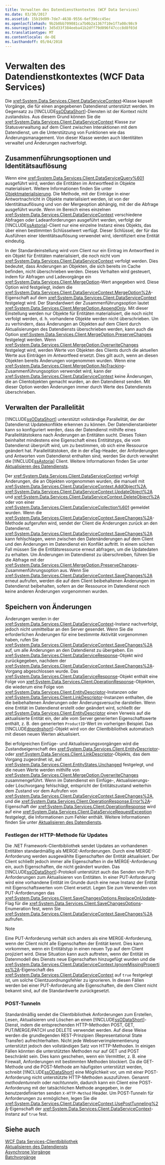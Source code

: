 ```yaml
---
title: Verwalten des Datendienstkontextes (WCF Data Services)
ms.date: 03/30/2017
ms.assetid: 15b19d09-7de7-4638-9556-6ef396cc45ec
ms.openlocfilehash: 9b2b0bb709081ca7b0b2a1367f10e1f7a08c98c9
ms.sourcegitcommit: 3d5d33f384eeba41b2dff79d096f47ccc8d8f03d
ms.translationtype: MT
ms.contentlocale: de-DE
ms.lasthandoff: 05/04/2018
---
```

# <a name="managing-the-data-service-context-wcf-data-services"></a>Verwalten des Datendienstkontextes (WCF Data Services)
Die <xref:System.Data.Services.Client.DataServiceContext>-Klasse kapselt Vorgänge, die für einen angegebenen Datendienst unterstützt werden. Im Gegensatz zu [!INCLUDE[ssODataShort](../../../../includes/ssodatashort-md.md)]-Diensten ist der Kontext nicht zustandslos. Aus diesem Grund können Sie die <xref:System.Data.Services.Client.DataServiceContext> Klasse zur Statusverwaltung auf dem Client zwischen Interaktionen mit dem Datendienst, um die Unterstützung von Funktionen wie das Änderungsmanagement. Von dieser Klasse werden auch Identitäten verwaltet und Änderungen nachverfolgt.  
  
## <a name="merge-options-and-identity-resolution"></a>Zusammenführungsoptionen und Identitätsauflösung  
 Wenn eine <xref:System.Data.Services.Client.DataServiceQuery%601> ausgeführt wird, werden die Entitäten im Antwortfeed in Objekte materialisiert. Weitere Informationen finden Sie unter [Objektmaterialisierung](../../../../docs/framework/data/wcf/object-materialization-wcf-data-services.md). Die Methode, mit der Einträge in einer Antwortnachricht in Objekte materialisiert werden, ist von der Identitätsauflösung und von der Mergeoption abhängig, mit der die Abfrage ausgeführt wurde. Wenn im Bereich eines einzelnen <xref:System.Data.Services.Client.DataServiceContext> verschiedene Abfragen oder Ladeanforderungen ausgeführt werden, verfolgt der [!INCLUDE[ssAstoria](../../../../includes/ssastoria-md.md)]-Client nur eine einzelne Instanz eines Objekts, das über einen bestimmten Schlüsselwert verfügt. Dieser Schlüssel, der für das Ausführen einer Identitätsauflösung verwendet wird, identifiziert eine Entität eindeutig.  
  
 In der Standardeinstellung wird vom Client nur ein Eintrag im Antwortfeed in ein Objekt für Entitäten materialisiert, die noch nicht vom <xref:System.Data.Services.Client.DataServiceContext> verfolgt werden. Dies bedeutet, dass Änderungen an Objekten, die sich bereits im Cache befinden, nicht überschrieben werden. Dieses Verhalten wird gesteuert, indem für Abfragen und Ladevorgänge ein <xref:System.Data.Services.Client.MergeOption>-Wert angegeben wird. Diese Option wird festgelegt, indem die <xref:System.Data.Services.Client.DataServiceContext.MergeOption%2A>-Eigenschaft auf dem <xref:System.Data.Services.Client.DataServiceContext> festgelegt wird. Der Standardwert der Zusammenführungsoption lautet <xref:System.Data.Services.Client.MergeOption.AppendOnly>. Mit dieser Einstellung werden nur Objekte für Entitäten materialisiert, die noch nicht verfolgt werden, d. h. vorhandene Objekte werden nicht überschrieben. Um zu verhindern, dass Änderungen an Objekten auf dem Client durch Aktualisierungen des Datendiensts überschrieben werden, kann auch die Option <xref:System.Data.Services.Client.MergeOption.PreserveChanges> festgelegt werden. Wenn <xref:System.Data.Services.Client.MergeOption.OverwriteChanges> festgelegt wird, werden Werte von Objekten des Clients durch die aktuellen Werte aus Einträgen im Antwortfeed ersetzt. Dies gilt auch, wenn an diesen Objekten bereits Änderungen vorgenommen wurden. Wenn eine <xref:System.Data.Services.Client.MergeOption.NoTracking>-Zusammenführungsoption verwendet wird, kann der <xref:System.Data.Services.Client.DataServiceContext> keine Änderungen, die an Clientobjekten gemacht wurden, an den Datendienst senden. Mit dieser Option werden Änderungen immer durch Werte des Datendiensts überschrieben.  
  
## <a name="managing-concurrency"></a>Verwalten der Parallelität  
 [!INCLUDE[ssODataShort](../../../../includes/ssodatashort-md.md)] unterstützt vollständige Parallelität, der der Datendienst Updatekonflikte erkennen zu können. Der Datendienstanbieter kann so konfiguriert werden, dass der Datendienst mithilfe eines Parallelitätstokens nach Änderungen an Entitäten sucht. Dieses Token beinhaltet mindestens eine Eigenschaft eines Entitätstyps, die vom Datendienst überprüft wird, um zu bestimmen, ob sich eine Ressource geändert hat. Parallelitätstoken, die in der eTag-Header, der Anforderungen und Antworten vom Datendienst enthalten sind, werden Sie durch verwaltet die [!INCLUDE[ssAstoria](../../../../includes/ssastoria-md.md)] Client. Weitere Informationen finden Sie unter [Aktualisieren des Datendiensts](../../../../docs/framework/data/wcf/updating-the-data-service-wcf-data-services.md).  
  
 Der <xref:System.Data.Services.Client.DataServiceContext> verfolgt Änderungen, die an Objekten vorgenommen wurden, die manuell mit <xref:System.Data.Services.Client.DataServiceContext.AddObject%2A>, <xref:System.Data.Services.Client.DataServiceContext.UpdateObject%2A> und <xref:System.Data.Services.Client.DataServiceContext.DeleteObject%2A> oder von einer <xref:System.Data.Services.Client.DataServiceCollection%601> gemeldet wurden. Wenn die <xref:System.Data.Services.Client.DataServiceContext.SaveChanges%2A>-Methode aufgerufen wird, sendet der Client die Änderungen zurück an den Datendienst. <xref:System.Data.Services.Client.DataServiceContext.SaveChanges%2A> kann fehlschlagen, wenn zwischen den Datenänderungen auf dem Client und den Änderungen im Datendienst ein Konflikt auftritt. In einem solchen Fall müssen Sie die Entitätsressource erneut abfragen, um die Updatedaten zu erhalten. Um Änderungen im Datendienst zu überschreiben, führen Sie die Abfrage mit der <xref:System.Data.Services.Client.MergeOption.PreserveChanges>-Zusammenführungsoption aus. Wenn Sie <xref:System.Data.Services.Client.DataServiceContext.SaveChanges%2A> erneut aufrufen, werden die auf dem Client beibehaltenen Änderungen im Datendienst beibehalten, sofern an der Ressource im Datendienst noch keine anderen Änderungen vorgenommen wurden.  
  
## <a name="saving-changes"></a>Speichern von Änderungen  
 Änderungen werden in der <xref:System.Data.Services.Client.DataServiceContext>-Instanz nachverfolgt, jedoch nicht unmittelbar an den Server gesendet. Wenn Sie die erforderlichen Änderungen für eine bestimmte Aktivität vorgenommen haben, rufen Sie <xref:System.Data.Services.Client.DataServiceContext.SaveChanges%2A> auf, um alle Änderungen an den Datendienst zu übergeben. Ein <xref:System.Data.Services.Client.DataServiceResponse>-Objekt wird zurückgegeben, nachdem der <xref:System.Data.Services.Client.DataServiceContext.SaveChanges%2A>-Vorgang abgeschlossen wurde. Das <xref:System.Data.Services.Client.DataServiceResponse>-Objekt enthält eine Folge von <xref:System.Data.Services.Client.OperationResponse>-Objekten, die wiederum eine Folge von <xref:System.Data.Services.Client.EntityDescriptor>-Instanzen oder <xref:System.Data.Services.Client.LinkDescriptor>-Instanzen enthalten, die die beibehaltenen Änderungen oder Änderungsversuche darstellen. Wenn eine Entität im Datendienst erstellt oder geändert wird, schließt der <xref:System.Data.Services.Client.EntityDescriptor> einen Verweis auf die aktualisierte Entität ein, der alle vom Server generierten Eigenschaftswerte enthält, z. B. den generierten `ProductID`-Wert im vorherigen Beispiel. Das [!INCLUDE[dnprdnshort](../../../../includes/dnprdnshort-md.md)]-Objekt wird von der Clientbibliothek automatisch mit diesen neuen Werten aktualisiert.  
  
 Bei erfolgreichen Einfüge- und Aktualisierungsvorgängen wird die Zustandseigenschaft des <xref:System.Data.Services.Client.EntityDescriptor>- oder <xref:System.Data.Services.Client.LinkDescriptor>-Objekts, das dem Vorgang zugeordnet ist, auf <xref:System.Data.Services.Client.EntityStates.Unchanged> festgelegt, und die neuen Werte werden mithilfe von <xref:System.Data.Services.Client.MergeOption.OverwriteChanges> zusammengeführt. Wenn im Datendienst ein Einfüge-, Aktualisierungs- oder Löschvorgang fehlschlägt, entspricht der Entitätszustand weiterhin dem Zustand vor dem Aufrufen von <xref:System.Data.Services.Client.DataServiceContext.SaveChanges%2A>, und die <xref:System.Data.Services.Client.OperationResponse.Error%2A>-Eigenschaft der <xref:System.Data.Services.Client.OperationResponse> wird auf eine <xref:System.Data.Services.Client.DataServiceRequestException> festgelegt, die Informationen zum Fehler enthält. Weitere Informationen finden Sie unter [Aktualisieren des Datendiensts](../../../../docs/framework/data/wcf/updating-the-data-service-wcf-data-services.md).  
  
### <a name="setting-the-http-method-for-updates"></a>Festlegen der HTTP-Methode für Updates  
 Die .NET Framework-Clientbibliothek sendet Updates an vorhandenen Entitäten standardmäßig als MERGE-Anforderungen. Durch eine MERGE-Anforderung werden ausgewählte Eigenschaften der Entität aktualisiert. Der Client schließt jedoch immer alle Eigenschaften in die MERGE-Anforderung ein, auch Eigenschaften, die nicht geändert wurden. Das [!INCLUDE[ssODataShort](../../../../includes/ssodatashort-md.md)]-Protokoll unterstützt auch das Senden von PUT-Anforderungen zum Aktualisieren von Entitäten. In einer PUT-Anforderung wird eine vorhandene Entität im Grunde durch eine neue Instanz der Entität mit Eigenschaftswerten vom Client ersetzt. Legen Sie zum Verwenden von PUT-Anforderungen das <xref:System.Data.Services.Client.SaveChangesOptions.ReplaceOnUpdate>-Flag für die <xref:System.Data.Services.Client.SaveChangesOptions>-Enumeration fest, wenn Sie <xref:System.Data.Services.Client.DataServiceContext.SaveChanges%2A> aufrufen.  
  
> [!NOTE]
>  Eine PUT-Anforderung verhält sich anders als eine MERGE-Anforderung, wenn der Client nicht alle Eigenschaften der Entität kennt. Dies kann vorkommen, wenn ein Entitätstyp in einen neuen Typ auf dem Client projiziert wird. Diese Situation kann auch auftreten, wenn der Entität im Datenmodell des Diensts neue Eigenschaften hinzugefügt wurden und die <xref:System.Data.Services.Client.DataServiceContext.IgnoreMissingProperties%2A>-Eigenschaft des <xref:System.Data.Services.Client.DataServiceContext> auf `true` festgelegt ist, um solche Clientzuordnungsfehler zu ignorieren. In diesen Fällen werden bei einer PUT-Anforderung alle Eigenschaften, die dem Client nicht bekannt sind, auf die Standardwerte zurückgesetzt.  
  
### <a name="post-tunneling"></a>POST-Tunneln  
 Standardmäßig sendet die Clientbibliothek Anforderungen zum Erstellen, Lesen, Aktualisieren und Löschen an einen [!INCLUDE[ssODataShort](../../../../includes/ssodatashort-md.md)]-Dienst, indem die entsprechenden HTTP-Methoden POST, GET, PUT/MERGE/PATCH und DELETE verwendet werden. Auf diese Weise werden die grundlegenden REST-Prinzipien (Representational State Transfer) aufrechterhalten. Nicht jede Webserverimplementierung unterstützt jedoch den vollständigen Satz von HTTP-Methoden. In einigen Fällen könnten die unterstützten Methoden nur auf GET und POST beschränkt sein. Dies kann geschehen, wenn ein Vermittler, z. B. eine Firewall, Anforderungen mit bestimmten Methoden blockiert. Da die GET-Methode und die POST-Methode am häufigsten unterstützt werden, schreibt [!INCLUDE[ssODataShort](../../../../includes/ssodatashort-md.md)] eine Möglichkeit vor, um mit einer POST-Anforderung nicht unterstützte HTTP-Methoden auszuführen. Genannt *methodentunneln* oder *nachtunneln*, dadurch kann ein Client eine POST-Anforderung mit der tatsächlichen Methode angegeben, in der benutzerdefinierten senden `X-HTTP-Method` Header. Um POST-Tunneln für Anforderungen zu ermöglichen, legen Sie die <xref:System.Data.Services.Client.DataServiceContext.UsePostTunneling%2A>-Eigenschaft der <xref:System.Data.Services.Client.DataServiceContext>-Instanz auf `true` fest.  
  
## <a name="see-also"></a>Siehe auch  
 [WCF Data Services-Clientbibliothek](../../../../docs/framework/data/wcf/wcf-data-services-client-library.md)  
 [Aktualisieren des Datendiensts](../../../../docs/framework/data/wcf/updating-the-data-service-wcf-data-services.md)  
 [Asynchrone Vorgänge](../../../../docs/framework/data/wcf/asynchronous-operations-wcf-data-services.md)  
 [Batchvorgänge](../../../../docs/framework/data/wcf/batching-operations-wcf-data-services.md)
